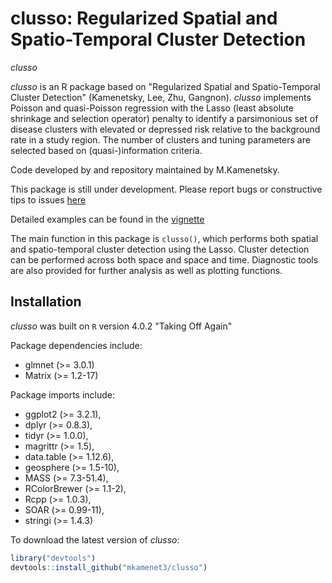 # clusso: Regularized Spatial and Spatio-Temporal Cluster Detection
_clusso_




*clusso* is an R package based on "Regularized Spatial and Spatio-Temporal Cluster Detection" (Kamenetsky, Lee, Zhu, Gangnon). *clusso* implements Poisson and quasi-Poisson regression with the Lasso (least absolute shrinkage and selection operator) penalty to identify a parsimonious set of disease clusters with elevated or depressed risk relative to the background rate in a study region. The number of clusters and tuning parameters are selected based on (quasi-)information criteria.

Code developed by and repository maintained by M.Kamenetsky.

This package is still under development. Please report bugs or constructive tips to issues [here](https://github.com/mkamenet3/clusso/issues)

Detailed examples can be found in the [vignette](github.com/mkamenet3/clusso/tree/master/vignettes)


The main function in this package is ```clusso()```, which performs both spatial and spatio-temporal cluster detection using the Lasso. Cluster detection can be performed across both space and space and time. Diagnostic tools are also provided for further analysis as well as plotting functions. 



## Installation

*clusso* was built on `R` version 4.0.2 "Taking Off Again" 

Package dependencies include:


- glmnet (>= 3.0.1)
- Matrix (>= 1.2-17)


Package imports include:

- ggplot2 (>= 3.2.1),
- dplyr (>= 0.8.3),
- tidyr (>= 1.0.0),
- magrittr (>= 1.5),
- data.table (>= 1.12.6),
- geosphere (>= 1.5-10),
- MASS (>= 7.3-51.4),
- RColorBrewer (>= 1.1-2),
- Rcpp (>= 1.0.3),
- SOAR (>= 0.99-11),
- stringi (>= 1.4.3)






To download the latest version of *clusso*:

```R
library("devtools")
devtools::install_github("mkamenet3/clusso")
```



